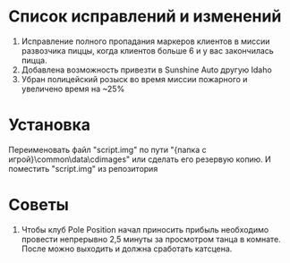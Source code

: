 # Список исправлений и изменений

1. Исправление полного пропадания маркеров клиентов в миссии развозчика пиццы, когда клиентов больше 6 и у вас закончилась пицца.
2. Добавлена возможность привезти в Sunshine Auto другую Idaho
3. Убран полицейский розыск во время миссии пожарного и увеличено время на ~25% 

# Установка
Переименовать файл "script.img" по пути "{папка с игрой}\common\data\cdimages" или сделать его резервую копию. И поместить "script.img" из репозитория 

# Советы
1. Чтобы клуб Pole Position начал приносить прибыль необходимо провести непрерывно 2,5 минуты за просмотром танца в комнате. После можно выходить и должна сработать катсцена.